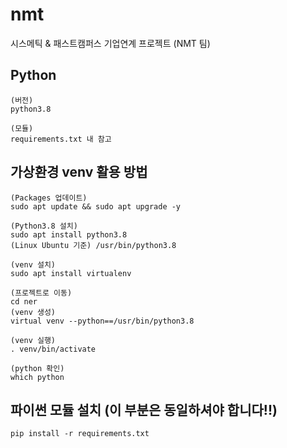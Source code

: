 # nmt
시스메틱 &amp; 패스트캠퍼스 기업연계 프로젝트 (NMT 팀)

## Python
    (버전)
    python3.8
    
    (모듈)
    requirements.txt 내 참고

## 가상환경 venv 활용 방법

    (Packages 업데이트)
    sudo apt update && sudo apt upgrade -y
    
    (Python3.8 설치)
    sudo apt install python3.8
    (Linux Ubuntu 기준) /usr/bin/python3.8
    
    (venv 설치)
    sudo apt install virtualenv
    
    (프로젝트로 이동)
    cd ner
    (venv 생성)
    virtual venv --python==/usr/bin/python3.8
    
    (venv 실행)
    . venv/bin/activate
    
    (python 확인)
    which python

## 파이썬 모듈 설치 (이 부분은 동일하셔야 합니다!!)
    pip install -r requirements.txt
